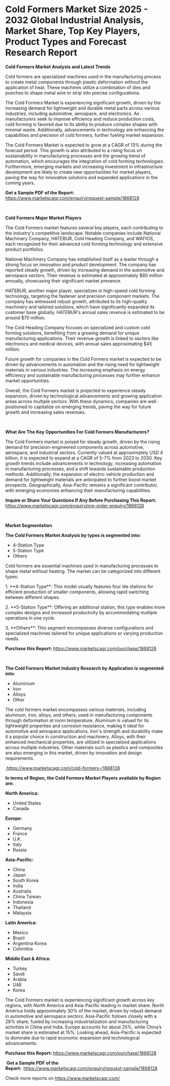 <p><h1>Cold Formers Market Size 2025 - 2032 Global Industrial Analysis, Market Share, Top Key Players, Product Types and Forecast Research Report</h1></p><p><strong>Cold Formers Market Analysis and Latest Trends</strong></p>
<p><p>Cold formers are specialized machines used in the manufacturing process to create metal components through plastic deformation without the application of heat. These machines utilize a combination of dies and punches to shape metal wire or strip into precise configurations. </p><p>The Cold Formers Market is experiencing significant growth, driven by the increasing demand for lightweight and durable metal parts across various industries, including automotive, aerospace, and electronics. As manufacturers seek to improve efficiency and reduce production costs, cold forming is favored due to its ability to produce complex shapes with minimal waste. Additionally, advancements in technology are enhancing the capabilities and precision of cold formers, further fueling market expansion.</p><p>The Cold Formers Market is expected to grow at a CAGR of 13% during the forecast period. This growth is also attributed to a rising focus on sustainability in manufacturing processes and the growing trend of automation, which encourages the integration of cold forming technologies. Furthermore, emerging markets and increasing investment in infrastructure development are likely to create new opportunities for market players, paving the way for innovative solutions and expanded applications in the coming years.</p></p>
<p><strong>Get a Sample PDF of the Report:&nbsp;</strong> <a href="https://www.marketscagr.com/enquiry/request-sample/1868128?utm_campaign=2113&utm_medium=2&utm_source=Github&utm_content=ia&utm_term=19022025&utm_id=cold-formers">https://www.marketscagr.com/enquiry/request-sample/1868128</a></p>
<p>&nbsp;</p>
<p><strong>Cold Formers Major Market Players</strong></p>
<p><p>The Cold Formers market features several key players, each contributing to the industry's competitive landscape. Notable companies include National Machinery Company, HATEBUR, Cold Heading Company, and WAFIOS, each recognized for their advanced cold forming technology and extensive product portfolios.</p><p>National Machinery Company has established itself as a leader through a strong focus on innovation and product development. The company has reported steady growth, driven by increasing demand in the automotive and aerospace sectors. Their revenue is estimated at approximately $60 million annually, showcasing their significant market presence.</p><p>HATEBUR, another major player, specializes in high-speed cold forming technology, targeting the fastener and precision component markets. The company has witnessed robust growth, attributed to its high-quality machinery and tailored solutions, which have significantly expanded its customer base globally. HATEBUR's annual sales revenue is estimated to be around $70 million.</p><p>The Cold Heading Company focuses on specialized and custom cold forming solutions, benefiting from a growing demand for unique manufacturing applications. Their revenue growth is linked to sectors like electronics and medical devices, with annual sales approximating $45 million.</p><p>Future growth for companies in the Cold Formers market is expected to be driven by advancements in automation and the rising need for lightweight materials in various industries. The increasing emphasis on energy efficiency and sustainable manufacturing processes may further enhance market opportunities.</p><p>Overall, the Cold Formers market is projected to experience steady expansion, driven by technological advancements and growing application areas across multiple sectors. With these dynamics, companies are well-positioned to capitalize on emerging trends, paving the way for future growth and increasing sales revenues.</p></p>
<p>&nbsp;</p>
<p><strong>What Are The Key Opportunities For Cold Formers Manufacturers?</strong></p>
<p><p>The Cold Formers market is poised for steady growth, driven by the rising demand for precision-engineered components across automotive, aerospace, and industrial sectors. Currently valued at approximately USD 4 billion, it is expected to expand at a CAGR of 5-7% from 2023 to 2030. Key growth trends include advancements in technology, increasing automation in manufacturing processes, and a shift towards sustainable production methods. Additionally, the expansion of electric vehicle production and demand for lightweight materials are anticipated to further boost market prospects. Geographically, Asia-Pacific remains a significant contributor, with emerging economies enhancing their manufacturing capabilities.</p></p>
<p><strong>Inquire or Share Your Questions If Any Before Purchasing This Report:</strong> <a href="https://www.marketscagr.com/enquiry/pre-order-enquiry/1868128?utm_campaign=2113&utm_medium=2&utm_source=Github&utm_content=ia&utm_term=19022025&utm_id=cold-formers">https://www.marketscagr.com/enquiry/pre-order-enquiry/1868128</a></p>
<p>&nbsp;</p>
<p><strong>Market Segmentation</strong></p>
<p><strong>The Cold Formers Market Analysis by types is segmented into:</strong></p>
<p><ul><li>4-Station Type</li><li>5-Station Type</li><li>Others</li></ul></p>
<p><p>Cold formers are essential machines used in manufacturing processes to shape metal without heating. The market can be categorized into different types: </p><p>1. **4-Station Type**: This model usually features four die stations for efficient production of smaller components, allowing rapid switching between different shapes. </p><p>2. **5-Station Type**: Offering an additional station, this type enables more complex designs and increased productivity by accommodating multiple operations in one cycle.</p><p>3. **Others**: This segment encompasses diverse configurations and specialized machines tailored for unique applications or varying production needs.</p></p>
<p><strong>Purchase this Report:&nbsp;</strong><a href="https://www.marketscagr.com/purchase/1868128?utm_campaign=2113&utm_medium=2&utm_source=Github&utm_content=ia&utm_term=19022025&utm_id=cold-formers">https://www.marketscagr.com/purchase/1868128</a></p>
<p>&nbsp;</p>
<p><strong>The Cold Formers Market Industry Research by Application is segmented into:</strong></p>
<p><ul><li>Aluminium</li><li>Iron</li><li>Alloys</li><li>Other</li></ul></p>
<p><p>The cold formers market encompasses various materials, including aluminum, iron, alloys, and others, used in manufacturing components through deformation at room temperature. Aluminum is valued for its lightweight properties and corrosion resistance, making it ideal for automotive and aerospace applications. Iron's strength and durability make it a popular choice in construction and machinery. Alloys, with their enhanced mechanical properties, are utilized in specialized applications across multiple industries. Other materials such as plastics and composites are also emerging in this market, driven by innovation and design requirements.</p></p>
<p><a href="https://www.marketscagr.com/cold-formers-r1868128?utm_campaign=2113&utm_medium=2&utm_source=Github&utm_content=ia&utm_term=19022025&utm_id=cold-formers">&nbsp;https://www.marketscagr.com/cold-formers-r1868128</a></p>
<p><strong>In terms of Region, the Cold Formers Market Players available by Region are:</strong></p>
<p>
    <p> <strong> North America: </strong>
        <ul>
            <li>United States</li>
            <li>Canada</li>
        </ul>
        </p> 
    <p> <strong> Europe: </strong>
        <ul>
            <li>Germany</li>
            <li>France</li>
            <li>U.K.</li>
            <li>Italy</li>
            <li>Russia</li>
        </ul>
        </p> 
    <p> <strong> Asia-Pacific: </strong>
        <ul>
            <li>China</li>
            <li>Japan</li>
            <li>South Korea</li>
            <li>India</li>
            <li>Australia</li>
            <li>China Taiwan</li>
            <li>Indonesia</li>
            <li>Thailand</li>
            <li>Malaysia</li>
        </ul>
        </p> 
    <p> <strong> Latin America: </strong>
        <ul>
            <li>Mexico</li>
            <li>Brazil</li>
            <li>Argentina Korea</li>
            <li>Colombia</li>
        </ul>
        </p> 
    <p> <strong> Middle East & Africa: </strong>
        <ul>
            <li>Turkey</li>
            <li>Saudi</li>
            <li>Arabia</li>
            <li>UAE</li>
            <li>Korea</li>
        </ul>
    </p>
    </p>
<p><p>The Cold Formers market is experiencing significant growth across key regions, with North America and Asia-Pacific leading in market share. North America holds approximately 30% of the market, driven by robust demand in automotive and aerospace sectors. Asia-Pacific follows closely with a 28% share, fueled by increasing industrialization and manufacturing activities in China and India. Europe accounts for about 25%, while China’s market share is estimated at 15%. Looking ahead, Asia-Pacific is expected to dominate due to rapid economic expansion and technological advancements.</p></p>
<p><strong>Purchase this Report: </strong><a href="https://www.marketscagr.com/purchase/1868128?utm_campaign=2113&utm_medium=2&utm_source=Github&utm_content=ia&utm_term=19022025&utm_id=cold-formers">https://www.marketscagr.com/purchase/1868128</a></p>
<p>&nbsp;<strong>Get a Sample PDF of the Report:&nbsp;&nbsp;</strong><a href="https://www.marketscagr.com/enquiry/request-sample/1868128?utm_campaign=2113&utm_medium=2&utm_source=Github&utm_content=ia&utm_term=19022025&utm_id=cold-formers">https://www.marketscagr.com/enquiry/request-sample/1868128</a></p>
<p><strong></strong></p>
<p>Check more reports on <a href="https://www.marketscagr.com/?utm_campaign=2113&utm_medium=2&utm_source=Github&utm_content=ia&utm_term=19022025&utm_id=cold-formers">https://www.marketscagr.com/</a></p>